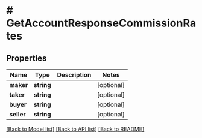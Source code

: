 # # GetAccountResponseCommissionRates

## Properties

Name | Type | Description | Notes
------------ | ------------- | ------------- | -------------
**maker** | **string** |  | [optional]
**taker** | **string** |  | [optional]
**buyer** | **string** |  | [optional]
**seller** | **string** |  | [optional]

[[Back to Model list]](../../README.md#models) [[Back to API list]](../../README.md#endpoints) [[Back to README]](../../README.md)
